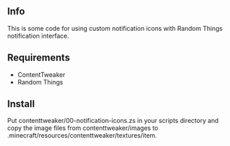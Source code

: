 ## Info

This is some code for using custom notification icons with Random Things notification interface.

## Requirements

* ContentTweaker
* Random Things

## Install

Put contenttweaker/00-notification-icons.zs in your scripts directory and copy the image files from contenttweaker/images to .minecraft/resources/contenttweaker/textures/item.